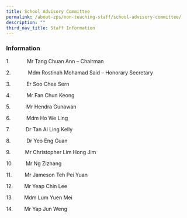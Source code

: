 ```yaml
---
title: School Advisory Committee
permalink: /about-zps/non-teaching-staff/school-advisory-committee/
description: ""
third_nav_title: Staff Information
---
```

### **Information**
1.            Mr Tang Chuan Ann – Chairman

2.            Mdm Rostinah Mohamad Said – Honorary Secretary

3.           Er Soo Chee Sern

4.           Mr Fan Chun Keong

5.           Mr Hendra Gunawan

6.           Mdm Ho We Ling

7.            Dr Tan Ai Ling Kelly

8.           Dr Yeo Eng Guan

9.           Mr Christopher Lim Hong Jim

10.         Mr Ng Zizhang

11.         Mr Jameson Teh Pei Yuan

12.        Mr Yeap Chin Lee

13.        Mdm Lum Yuen Mei

14.        Mr Yap Jun Weng
